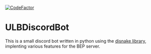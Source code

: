[![CodeFactor](https://www.codefactor.io/repository/github/oscarvsp/ulbdiscordbot/badge)](https://www.codefactor.io/repository/github/oscarvsp/ulbdiscordbot)

# ULBDiscordBot

This is a small discord bot written in python using the [disnake library](https://github.com/DisnakeDev/disnake), implenting various features for the BEP server.
